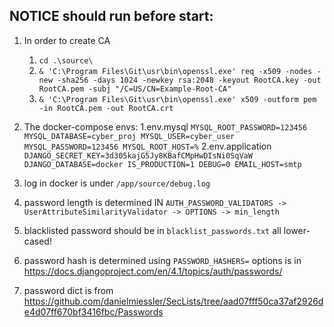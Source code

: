 ## NOTICE should run before start:
1. In order to create CA
   1. `cd .\source\`
   2. `& 'C:\Program Files\Git\usr\bin\openssl.exe' req -x509 -nodes -new -sha256 -days 1024 -newkey rsa:2048 -keyout RootCA.key -out RootCA.pem -subj "/C=US/CN=Example-Root-CA"`
   3. `& 'C:\Program Files\Git\usr\bin\openssl.exe' x509 -outform pem -in RootCA.pem -out RootCA.crt`
2. The docker-compose envs:
   1.env.mysql ```MYSQL_ROOT_PASSWORD=123456
MYSQL_DATABASE=cyber_proj
MYSQL_USER=cyber_user
MYSQL_PASSWORD=123456
MYSQL_ROOT_HOST=%```
   2.env.application ```DJANGO_SECRET_KEY=3d305kajG5Jy8KBafCMpHwDIsNi0SqVaW
DJANGO_DATABASE=docker
IS_PRODUCTION=1
DEBUG=0
EMAIL_HOST=smtp```

3. log in docker is under `/app/source/debug.log` 
4. password length is determined IN `AUTH_PASSWORD_VALIDATORS -> UserAttributeSimilarityValidator -> OPTIONS -> min_length`
5. blacklisted password should be in `blacklist_passwords.txt` all lower-cased!
6. password hash is determined using `PASSWORD_HASHERS=` options is in https://docs.djangoproject.com/en/4.1/topics/auth/passwords/

7. password dict is from https://github.com/danielmiessler/SecLists/tree/aad07fff50ca37af2926de4d07ff670bf3416fbc/Passwords

 

